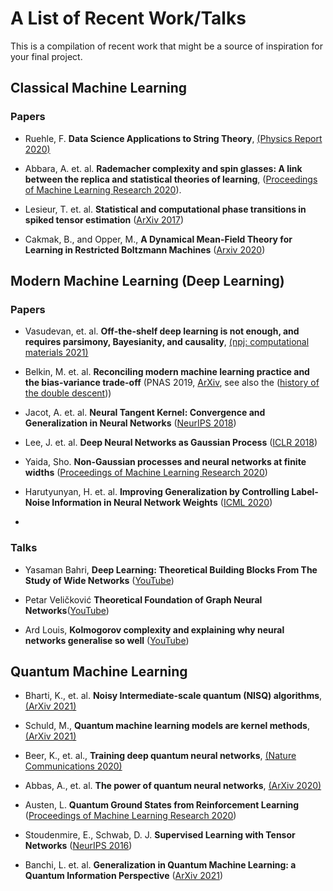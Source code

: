# A List of Recent Work/Talks

This is a compilation of recent work that might be a source of inspiration for your final project.

## Classical Machine Learning

### Papers

* Ruehle, F. **Data Science Applications to String Theory**, [(Physics Report 2020)](https://www.sciencedirect.com/science/article/pii/S0370157319303072)

* Abbara, A. et. al. **Rademacher complexity and spin glasses: A link between the replica and statistical theories of learning**, ([Proceedings of Machine Learning Research 2020](https://cloud.math.princeton.edu/index.php/s/zakSjPtSxPqw62A)).

* Lesieur, T. et. al. **Statistical and computational phase transitions in spiked tensor estimation** ([ArXiv 2017](https://arxiv.org/abs/1701.08010))

* Cakmak, B., and Opper, M., **A Dynamical Mean-Field Theory for Learning in Restricted Boltzmann Machines** ([Arxiv 2020](https://arxiv.org/pdf/2005.01560.pdf))


## Modern Machine Learning (Deep Learning)

### Papers
* Vasudevan, et. al. **Off-the-shelf deep learning is not enough, and requires parsimony, Bayesianity, and causality**, [(npj: computational materials 2021)](https://www.nature.com/articles/s41524-020-00487-0?fbclid=IwAR1rW_RQPSkekx6Rvtik184RYuiwGGBvYpBCZCUdsWSxIFvu3_RtaQoLe74)

* Belkin, M. et. al. **Reconciling modern machine learning practice and the bias-variance trade-off** (PNAS 2019, [ArXiv](https://arxiv.org/abs/1812.11118), see also the ([history of the double descent](https://www.pnas.org/content/117/20/10625)))

* Jacot, A. et. al. **Neural Tangent Kernel: Convergence and Generalization in Neural Networks** ([NeurIPS 2018](https://proceedings.neurips.cc/paper/2018/file/5a4be1fa34e62bb8a6ec6b91d2462f5a-Paper.pdf))

* Lee, J. et. al. **Deep Neural Networks as Gaussian Process** ([ICLR 2018](https://openreview.net/pdf?id=B1EA-M-0Z))

* Yaida, Sho. **Non-Gaussian processes and neural networks at finite widths** ([Proceedings of Machine Learning Research 2020](https://cloud.math.princeton.edu/index.php/s/PF8g28ctpEcp3Ne))

* Harutyunyan, H. et. al. **Improving Generalization by Controlling Label-Noise Information in Neural Network Weights** ([ICML 2020](https://arxiv.org/pdf/2002.07933.pdf))
* 
### Talks

* Yasaman Bahri, **Deep Learning: Theoretical Building Blocks From The Study of Wide Networks** ([YouTube](https://www.youtube.com/watch?v=xIo5er6jR9U&feature=youtu.be))

* Petar Veličković **Theoretical Foundation of Graph Neural Networks**([YouTube](https://www.youtube.com/watch?v=uF53xsT7mjc&fbclid=IwAR38jrgmtANdzvNPZCLFUGrGymNcC64kZ74QYe3PpuK7dfbq06PXStGI9lI))

* Ard Louis, **Kolmogorov complexity and explaining why neural networks generalise so well** ([YouTube](https://www.youtube.com/watch?v=sLrkY4fYUpc))

## Quantum Machine Learning

* Bharti, K., et. al. **Noisy Intermediate-scale quantum (NISQ) algorithms**, [(ArXiv 2021)](https://arxiv.org/pdf/2101.08448.pdf)

* Schuld, M., **Quantum machine learning models are kernel methods**, [(ArXiv 2021)](https://arxiv.org/abs/2101.11020)

* Beer, K., et. al., **Training deep quantum neural networks**, [(Nature Communications 2020)](https://www.nature.com/articles/s41467-020-14454-2)

* Abbas, A., et. al. **The power of quantum neural networks**, [(ArXiv 2020)](https://arxiv.org/abs/2011.00027)

* Austen, L. **Quantum Ground States from Reinforcement Learning** ([Proceedings of Machine Learning Research 2020](https://cloud.math.princeton.edu/index.php/s/o2qtK9f3GtYDQ9L))

* Stoudenmire, E., Schwab, D. J. **Supervised Learning with Tensor Networks** ([NeurIPS 2016](https://papers.nips.cc/paper/2016/hash/5314b9674c86e3f9d1ba25ef9bb32895-Abstract.html))

* Banchi, L. et. al. **Generalization in Quantum Machine Learning: a Quantum Information Perspective** ([ArXiv 2021](https://arxiv.org/pdf/2102.08991.pdf))
